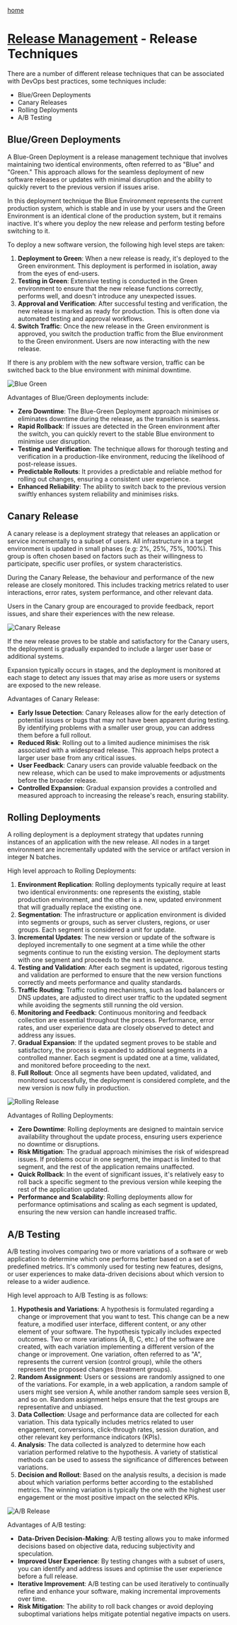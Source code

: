 [home](../README.md)
# [Release Management](README.md) - Release Techniques


There are a number of different release techniques that can be associated with DevOps best practices, some techniques include:

* Blue/Green Deployments
* Canary Releases
* Rolling Deployments
* A/B Testing

## Blue/Green Deployments

A Blue-Green Deployment is a release management technique that involves maintaining two identical environments, often referred to as "Blue" and "Green." This approach allows for the seamless deployment of new software releases or updates with minimal disruption and the ability to quickly revert to the previous version if issues arise.

In this deployment technique the Blue Environment represents the current production system, which is stable and in use by your users and the Green Environment is an identical clone of the production system, but it remains inactive. It's where you deploy the new release and perform testing before switching to it.

To deploy a new software version, the following high level steps are taken:

1. **Deployment to Green**: When a new release is ready, it's deployed to the Green environment. This deployment is performed in isolation, away from the eyes of end-users.
1. **Testing in Green**: Extensive testing is conducted in the Green environment to ensure that the new release functions correctly, performs well, and doesn't introduce any unexpected issues.
1. **Approval and Verification**: After successful testing and verification, the new release is marked as ready for production. This is often done via automated testing and approval workflows.
1. **Switch Traffic**: Once the new release in the Green environment is approved, you switch the production traffic from the Blue environment to the Green environment. Users are now interacting with the new release.

If there is any problem with the new software version, traffic can be switched back to the blue environment with minimal downtime. 

![Blue Green](../../images/release-technique-blue-green.png)


Advantages of Blue/Green deployments include:

* **Zero Downtime**: The Blue-Green Deployment approach minimises or eliminates downtime during the release, as the transition is seamless.
* **Rapid Rollback**: If issues are detected in the Green environment after the switch, you can quickly revert to the stable Blue environment to minimise user disruption.
* **Testing and Verification**: The technique allows for thorough testing and verification in a production-like environment, reducing the likelihood of post-release issues.
* **Predictable Rollouts**: It provides a predictable and reliable method for rolling out changes, ensuring a consistent user experience.
* **Enhanced Reliability**: The ability to switch back to the previous version swiftly enhances system reliability and minimises risks. 

## Canary Release
A canary release is a deployment strategy that releases an application or service incrementally to a subset of users. All infrastructure in a target environment is updated in small phases (e.g: 2%, 25%, 75%, 100%). This group is often chosen based on factors such as their willingness to participate, specific user profiles, or system characteristics.

During the Canary Release, the behaviour and performance of the new release are closely monitored. This includes tracking metrics related to user interactions, error rates, system performance, and other relevant data.

Users in the Canary group are encouraged to provide feedback, report issues, and share their experiences with the new release.

![Canary Release](../../images/release-technique-canary-release.png)


If the new release proves to be stable and satisfactory for the Canary users, the deployment is gradually expanded to include a larger user base or additional systems.

Expansion typically occurs in stages, and the deployment is monitored at each stage to detect any issues that may arise as more users or systems are exposed to the new release.


Advantages of Canary Release:

* **Early Issue Detection**: Canary Releases allow for the early detection of potential issues or bugs that may not have been apparent during testing. By identifying problems with a smaller user group, you can address them before a full rollout.
* **Reduced Risk**: Rolling out to a limited audience minimises the risk associated with a widespread release. This approach helps protect a larger user base from any critical issues.
* **User Feedback**: Canary users can provide valuable feedback on the new release, which can be used to make improvements or adjustments before the broader release.
* **Controlled Expansion**: Gradual expansion provides a controlled and measured approach to increasing the release's reach, ensuring stability.


## Rolling Deployments

A rolling deployment is a deployment strategy that updates running instances of an application with the new release. All nodes in a target environment are incrementally updated with the service or artifact version in integer N batches.


High level approach to Rolling Deployments:

1. **Environment Replication**: Rolling deployments typically require at least two identical environments: one represents the existing, stable production environment, and the other is a new, updated environment that will gradually replace the existing one.
1. **Segmentation**: The infrastructure or application environment is divided into segments or groups, such as server clusters, regions, or user groups. Each segment is considered a unit for update.
1. **Incremental Updates**: The new version or update of the software is deployed incrementally to one segment at a time while the other segments continue to run the existing version. The deployment starts with one segment and proceeds to the next in sequence.
1. **Testing and Validation**: After each segment is updated, rigorous testing and validation are performed to ensure that the new version functions correctly and meets performance and quality standards.
1. **Traffic Routing**: Traffic routing mechanisms, such as load balancers or DNS updates, are adjusted to direct user traffic to the updated segment while avoiding the segments still running the old version.
1. **Monitoring and Feedback**: Continuous monitoring and feedback collection are essential throughout the process. Performance, error rates, and user experience data are closely observed to detect and address any issues.
1. **Gradual Expansion**: If the updated segment proves to be stable and satisfactory, the process is expanded to additional segments in a controlled manner. Each segment is updated one at a time, validated, and monitored before proceeding to the next.
1. **Full Rollout**: Once all segments have been updated, validated, and monitored successfully, the deployment is considered complete, and the new version is now fully in production.

![Rolling Release](../../images/release-technique-rolling-release.png)


Advantages of Rolling Deployments:

* **Zero Downtime**: Rolling deployments are designed to maintain service availability throughout the update process, ensuring users experience no downtime or disruptions.
* **Risk Mitigation**: The gradual approach minimises the risk of widespread issues. If problems occur in one segment, the impact is limited to that segment, and the rest of the application remains unaffected.
* **Quick Rollback**: In the event of significant issues, it's relatively easy to roll back a specific segment to the previous version while keeping the rest of the application updated.
* **Performance and Scalability**: Rolling deployments allow for performance optimisations and scaling as each segment is updated, ensuring the new version can handle increased traffic.


## A/B Testing


A/B testing involves comparing two or more variations of a software or web application to determine which one performs better based on a set of predefined metrics. It's commonly used for testing new features, designs, or user experiences to make data-driven decisions about which version to release to a wider audience.


High level approach to A/B Testing is as follows:

1. **Hypothesis and Variations**: A hypothesis is formulated regarding a change or improvement that you want to test. This change can be a new feature, a modified user interface, different content, or any other element of your software. The hypothesis typically includes expected outcomes.
Two or more variations (A, B, C, etc.) of the software are created, with each variation implementing a different version of the change or improvement. One variation, often referred to as "A", represents the current version (control group), while the others represent the proposed changes (treatment groups).
1. **Random Assignment**: Users or sessions are randomly assigned to one of the variations. For example, in a web application, a random sample of users might see version A, while another random sample sees version B, and so on. Random assignment helps ensure that the test groups are representative and unbiased.
1. **Data Collection**: Usage and performance data are collected for each variation. This data typically includes metrics related to user engagement, conversions, click-through rates, session duration, and other relevant key performance indicators (KPIs).
1. **Analysis**: The data collected is analyzed to determine how each variation performed relative to the hypothesis. A variety of statistical methods can be used to assess the significance of differences between variations.
1. **Decision and Rollout**: Based on the analysis results, a decision is made about which variation performs better according to the established metrics. The winning variation is typically the one with the highest user engagement or the most positive impact on the selected KPIs.

![A/B Release](../../images/release-technique-ab-release.png)


Advantages of A/B testing:

* **Data-Driven Decision-Making**: A/B testing allows you to make informed decisions based on objective data, reducing subjectivity and speculation.
* **Improved User Experience**: By testing changes with a subset of users, you can identify and address issues and optimise the user experience before a full release.
* **Iterative Improvement**: A/B testing can be used iteratively to continually refine and enhance your software, making incremental improvements over time.
* **Risk Mitigation**: The ability to roll back changes or avoid deploying suboptimal variations helps mitigate potential negative impacts on users.
